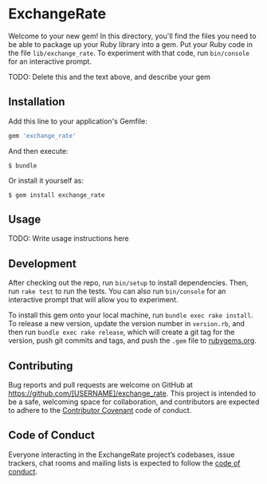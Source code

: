 # ExchangeRate

Welcome to your new gem! In this directory, you'll find the files you need to be able to package up your Ruby library into a gem. Put your Ruby code in the file `lib/exchange_rate`. To experiment with that code, run `bin/console` for an interactive prompt.

TODO: Delete this and the text above, and describe your gem

## Installation

Add this line to your application's Gemfile:

```ruby
gem 'exchange_rate'
```

And then execute:

    $ bundle

Or install it yourself as:

    $ gem install exchange_rate

## Usage

TODO: Write usage instructions here

## Development

After checking out the repo, run `bin/setup` to install dependencies. Then, run `rake test` to run the tests. You can also run `bin/console` for an interactive prompt that will allow you to experiment.

To install this gem onto your local machine, run `bundle exec rake install`. To release a new version, update the version number in `version.rb`, and then run `bundle exec rake release`, which will create a git tag for the version, push git commits and tags, and push the `.gem` file to [rubygems.org](https://rubygems.org).

## Contributing

Bug reports and pull requests are welcome on GitHub at https://github.com/[USERNAME]/exchange_rate. This project is intended to be a safe, welcoming space for collaboration, and contributors are expected to adhere to the [Contributor Covenant](http://contributor-covenant.org) code of conduct.

## Code of Conduct

Everyone interacting in the ExchangeRate project’s codebases, issue trackers, chat rooms and mailing lists is expected to follow the [code of conduct](https://github.com/[USERNAME]/exchange_rate/blob/master/CODE_OF_CONDUCT.md).
